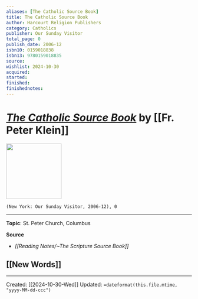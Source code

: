```yaml
---
aliases: [The Catholic Source Book]
title: The Catholic Source Book
author: Harcourt Religion Publishers
category: Catholics
publisher: Our Sunday Visitor
total_page: 0
publish_date: 2006-12
isbn10: 0159018838
isbn13: 9780159018835
source: 
wishlist: 2024-10-30
acquired: 
started: 
finished: 
finishednotes: 
---
```

# *[The Catholic Source Book]()* by [[Fr. Peter Klein]]

<img src="http://books.google.com/books/content?id=7t5dNwAACAAJ&printsec=frontcover&img=1&zoom=1&source=gbs_api" width=150>

`(New York: Our Sunday Visitor, 2006-12), 0`



--- 
**Topic**: St. Peter Church, Columbus

**Source**
- *[[Reading Notes/~The Scripture Source Book]]*
 
**[[New Words]]**
- 

---
Created: [[2024-10-30-Wed]]
Updated: `=dateformat(this.file.mtime, "yyyy-MM-dd-ccc")`